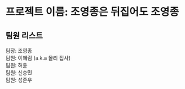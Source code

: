 # 프로젝트 이름: 조영종은 뒤집어도 조영종  

## 팀원 리스트  
팀장: 조영종  
팀원: 이혜림 (a.k.a 몰리 집사)  
팀원: 허윤  
팀원: 신승민  
팀원: 성준우  
